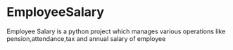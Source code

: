 # EmployeeSalary
Employee Salary is a python project which manages various operations like pension,attendance,tax and annual salary of employee
